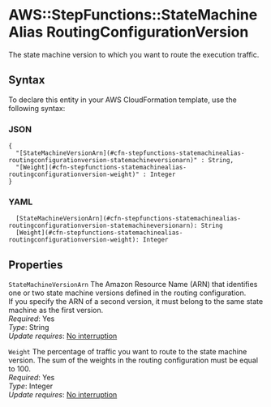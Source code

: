 # AWS::StepFunctions::StateMachineAlias RoutingConfigurationVersion<a name="aws-properties-stepfunctions-statemachinealias-routingconfigurationversion"></a>

The state machine version to which you want to route the execution traffic\.

## Syntax<a name="aws-properties-stepfunctions-statemachinealias-routingconfigurationversion-syntax"></a>

To declare this entity in your AWS CloudFormation template, use the following syntax:

### JSON<a name="aws-properties-stepfunctions-statemachinealias-routingconfigurationversion-syntax.json"></a>

```
{
  "[StateMachineVersionArn](#cfn-stepfunctions-statemachinealias-routingconfigurationversion-statemachineversionarn)" : String,
  "[Weight](#cfn-stepfunctions-statemachinealias-routingconfigurationversion-weight)" : Integer
}
```

### YAML<a name="aws-properties-stepfunctions-statemachinealias-routingconfigurationversion-syntax.yaml"></a>

```
  [StateMachineVersionArn](#cfn-stepfunctions-statemachinealias-routingconfigurationversion-statemachineversionarn): String
  [Weight](#cfn-stepfunctions-statemachinealias-routingconfigurationversion-weight): Integer
```

## Properties<a name="aws-properties-stepfunctions-statemachinealias-routingconfigurationversion-properties"></a>

`StateMachineVersionArn`  <a name="cfn-stepfunctions-statemachinealias-routingconfigurationversion-statemachineversionarn"></a>
The Amazon Resource Name \(ARN\) that identifies one or two state machine versions defined in the routing configuration\.  
If you specify the ARN of a second version, it must belong to the same state machine as the first version\.  
*Required*: Yes  
*Type*: String  
*Update requires*: [No interruption](https://docs.aws.amazon.com/AWSCloudFormation/latest/UserGuide/using-cfn-updating-stacks-update-behaviors.html#update-no-interrupt)

`Weight`  <a name="cfn-stepfunctions-statemachinealias-routingconfigurationversion-weight"></a>
The percentage of traffic you want to route to the state machine version\. The sum of the weights in the routing configuration must be equal to 100\.  
*Required*: Yes  
*Type*: Integer  
*Update requires*: [No interruption](https://docs.aws.amazon.com/AWSCloudFormation/latest/UserGuide/using-cfn-updating-stacks-update-behaviors.html#update-no-interrupt)